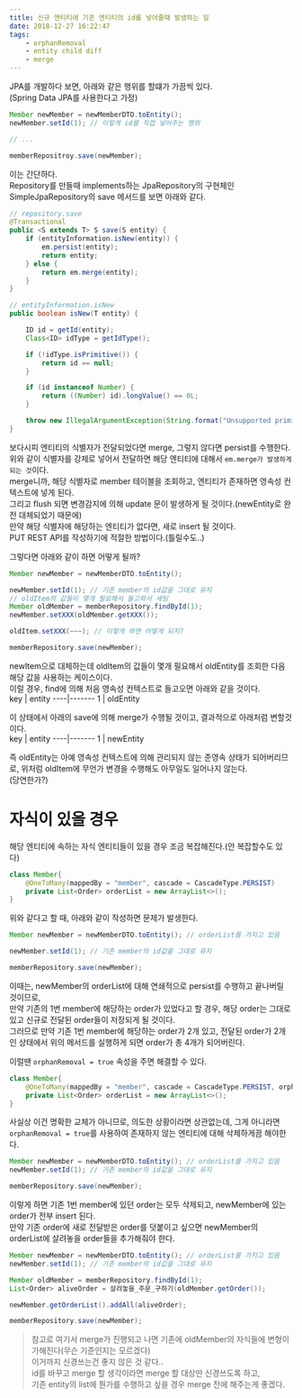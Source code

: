 ```yaml
---
title: 신규 엔티티에 기존 엔티티의 id를 넣어줄때 발생하는 일
date: 2018-12-27 16:22:47
tags:
    - orphanRemoval
    - entity child diff
    - merge
---
```


JPA를 개발하다 보면, 아래와 같은 행위를 할떄가 가끔씩 있다.  
(Spring Data JPA를 사용한다고 가정)  

```java
Member newMember = newMemberDTO.toEntity();
newMember.setId(1); // 이렇게 id를 직접 넣어주는 행위

// ...

memberRepositroy.save(newMember);
```

이는 간단하다.  
Repository를 만들때 implements하는 JpaRepository의 구현체인 SimpleJpaRepository의 save 메서드를 보면 아래와 같다.  
```java
// repository.save
@Transactional
public <S extends T> S save(S entity) {
    if (entityInformation.isNew(entity)) {
        em.persist(entity);
        return entity;
    } else {
        return em.merge(entity);
    }
}

// entityInformation.isNew
public boolean isNew(T entity) {

    ID id = getId(entity);
    Class<ID> idType = getIdType();

    if (!idType.isPrimitive()) {
        return id == null;
    }

    if (id instanceof Number) {
        return ((Number) id).longValue() == 0L;
    }

    throw new IllegalArgumentException(String.format("Unsupported primitive id type %s!", idType));
}
```

보다시피 엔티티의 식별자가 전달되었다면 merge, 그렇지 않다면 persist를 수행한다.  
위와 같이 식별자를 강제로 넣어서 전달하면 해당 엔티티에 대해서 `em.merge가 발생하게 되는 것`이다.  
merge니까, 해당 식별자로 member 테이블을 조회하고, 엔티티가 존재하면 영속성 컨텍스트에 넣게 된다.  
그리고 flush 되면 변경감지에 의해 update 문이 발생하게 될 것이다.(newEntity로 완전 대체되었기 때문에)  
만약 해당 식별자에 해당하는 엔티티가 없다면, 새로 insert 될 것이다.  
PUT REST API를 작성하기에 적절한 방법이다.(틀릴수도..)  

그렇다면 아래와 같이 하면 어떻게 될까?  

```java
Member newMember = newMemberDTO.toEntity();

newMember.setId(1); // 기존 member의 id값을 그대로 유지
// oldItem의 값들이 몇개 필요해서 들고와서 세팅
Member oldMember = memberRepository.findById(1);
newMember.setXXX(oldMember.getXXX());   

oldItem.setXXX(~~~); // 이렇게 하면 어떻게 되지?  

memberRepository.save(newMember);
```

newItem으로 대체하는데 oldItem의 값들이 몇개 필요해서 oldEntity를 조회한 다음 해당 값을 사용하는 케이스이다.  
이럴 경우, find에 의해 처음 영속성 컨텍스트로 들고오면 아래와 같을 것이다.  
key | entity
----|-------
1 | oldEntity

이 상태에서 아래의 save에 의해 merge가 수행될 것이고, 결과적으로 아래처럼 변할것이다.  
key | entity
----|-------
1 | newEntity

즉 oldEntity는 아예 영속성 컨텍스트에 의해 관리되지 않는 준영속 상태가 되어버리므로, 위처럼 oldItem에 무언가 변경을 수행해도 아무일도 일어나지 않는다.  
(당연한가?)  

# 자식이 있을 경우
해당 엔티티에 속하는 자식 엔티티들이 있을 경우 조금 복잡해진다.(안 복잡할수도 있다)  

```java
class Member{
    @OneToMany(mappedBy = "member", cascade = CascadeType.PERSIST)
    private List<Order> orderList = new ArrayList<>();
}
```

위와 같다고 할 때, 아래와 같이 작성하면 문제가 발생한다.  

```java
Member newMember = newMemberDTO.toEntity(); // orderList를 가지고 있음

newMember.setId(1); // 기존 member의 id값을 그대로 유지

memberRepository.save(newMember);
```

이때는, newMember의 orderList에 대해 연쇄적으로 persist를 수행하고 끝나버릴 것이므로,  
만약 기존의 1번 member에 해당하는 order가 있었다고 할 경우, 해당 order는 그대로 있고 신규로 전달된 order들이 저장되게 될 것이다.  
그러므로 만약 기존 1번 member에 해당하는 order가 2개 있고, 전달된 order가 2개인 상태에서 위의 메서드를 실행하게 되면 order가 총 4개가 되어버린다.  

이럴땐 `orphanRemoval = true` 속성을 주면 해결할 수 있다.  
```java
class Member{
    @OneToMany(mappedBy = "member", cascade = CascadeType.PERSIST, orphanRemoval = true)
    private List<Order> orderList = new ArrayList<>();
}
```

사실상 이건 명확한 교체가 아니므로, 
의도한 상황이라면 상관없는데, 그게 아니라면 `orphanRemoval = true`를 사용하여 존재하지 않는 엔티티에 대해 삭제하게끔 해야한다.  

```java
Member newMember = newMemberDTO.toEntity(); // orderList를 가지고 있음
newMember.setId(1); // 기존 member의 id값을 그대로 유지

memberRepository.save(newMember);
```

이렇게 하면 기존 1번 member에 있던 order는 모두 삭제되고, newMember에 있는 order가 전부 insert 된다.  
만약 기존 order에 새로 전달받은 order를 덧붙이고 싶으면 newMember의 orderList에 살려놓을 order들을 추가해줘야 한다.  

```java
Member newMember = newMemberDTO.toEntity(); // orderList를 가지고 있음
newMember.setId(1); // 기존 member의 id값을 그대로 유지

Member oldMember = memberRepository.findById(1);
List<Order> aliveOrder = 살려놓을_주문_구하기(oldMember.getOrder());

newMember.getOrderList().addAll(aliveOrder);

memberRepository.save(newMember);
```

> 참고로 여기서 merge가 진행되고 나면 기존에 oldMember의 자식들에 변형이 가해진다(무슨 기준인지는 모르겠다)  
> 이거까지 신경쓰는건 좋지 않은 것 같다..  
> id를 바꾸고 merge 할 생각이라면 merge 할 대상만 신경쓰도록 하고,  
> 기존 entity의 list에 뭔가를 수행하고 싶을 경우 merge 전에 해주는게 좋겠다.  

<!-- more -->